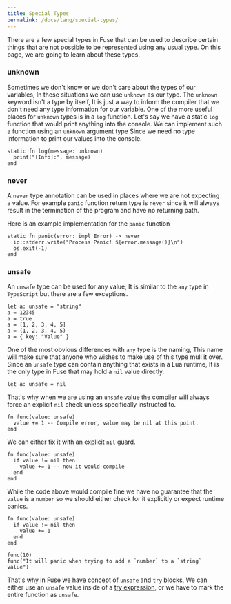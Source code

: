```yaml
---
title: Special Types
permalink: /docs/lang/special-types/
---
```


There are a few special types in Fuse that can be used to describe certain things that are not possible to be represented using any usual type. On this page, we are going to learn about these types.

### unknown

Sometimes we don't know or we don't care about the types of our variables, In these situations we can use `unknown` as our type.
The `unknown` keyword isn't a type by itself, It is just a way to inform the compiler that we don't need any type information for our variable.
One of the more useful places for `unknown` types is in a `log` function. Let's say we have a static `log` function that would print anything into the console. We can implement such a function using an `unknown` argument type Since we need no type information to print our values into the console.

```fuse
static fn log(message: unknown)
  print("[Info]:", message)
end
```

### never

A `never` type annotation can be used in places where we are not expecting a value. For example `panic` function return type is `never` since it will always result in the termination of the program and have no returning path.

Here is an example implementation for the `panic` function

```fuse
static fn panic(error: impl Error) -> never
  io::stderr.write("Process Panic! ${error.message()}\n")
  os.exit(-1)
end
```

### unsafe

An `unsafe` type can be used for any value, It is similar to the `any` type in `TypeScript` but there are a few exceptions.

```fuse
let a: unsafe = "string"
a = 12345
a = true
a = [1, 2, 3, 4, 5]
a = (1, 2, 3, 4, 5)
a = { key: "Value" }
```

One of the most obvious differences with `any` type is the naming, This name will make sure that anyone who wishes to make use of this type mull it over.
Since an `unsafe` type can contain anything that exists in a Lua runtime, It is the only type in Fuse that may hold a `nil` value directly.

```fuse
let a: unsafe = nil
```

That's why when we are using an `unsafe` value the compiler will always force an explicit `nil` check unless specifically instructed to.

```fuse
fn func(value: unsafe)
  value += 1 -- Compile error, value may be nil at this point.
end
```
We can either fix it with an explicit `nil` guard.

```fuse
fn func(value: unsafe)
  if value != nil then
    value += 1 -- now it would compile
  end
end
```

While the code above would compile fine we have no guarantee that the `value` is a `number` so we should either check for it explicitly or expect runtime panics.

```fuse
fn func(value: unsafe)
  if value != nil then
    value += 1
  end
end

func(10)
func("It will panic when trying to add a `number` to a `string` value")
```

That's why in Fuse we have concept of `unsafe` and `try` blocks, We can either use an `unsafe` value inside of a [try expression](/docs/error-handling#try), or we have to mark the entire function as `unsafe`.
